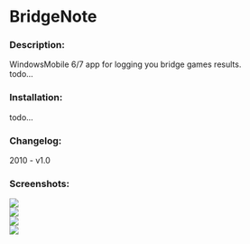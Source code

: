 # BridgeNote

<h3>Description:</h3>
WindowsMobile 6/7 app for logging you bridge games results.<br>
todo...

<h3>Installation:</h3>
todo...

<h3>Changelog:</h3>
2010 - v1.0

<h3>Screenshots:</h3>
<img src='http://oi62.tinypic.com/35bf2hi.jpg'  /><br>
<img src='http://oi58.tinypic.com/ipt8x2.jpg'  /><br>
<img src='http://oi61.tinypic.com/206kapj.jpg' /><br>
<img src='http://oi62.tinypic.com/ad1f8x.jpg' ' /><br>

